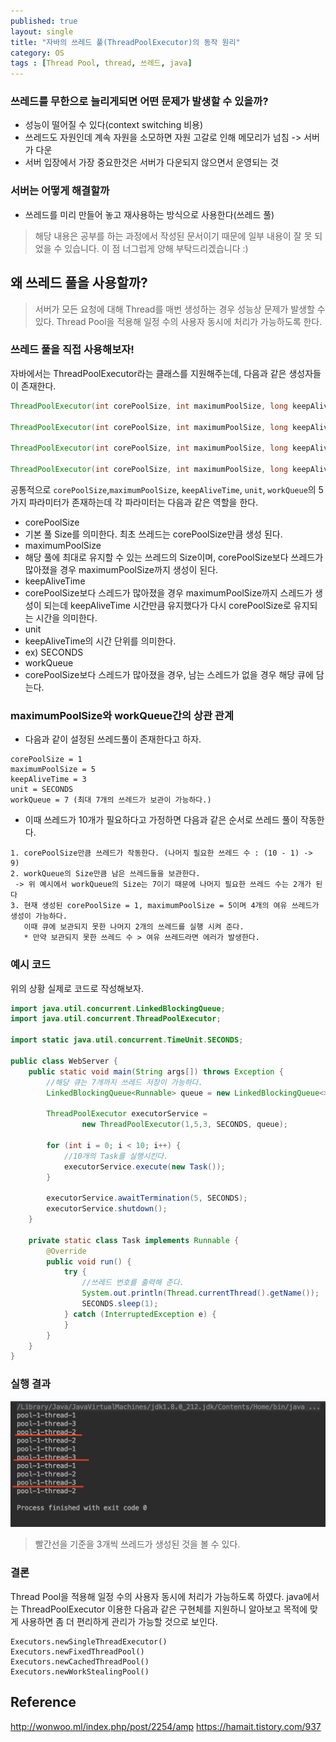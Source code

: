 ```yaml
---
published: true
layout: single
title: "자바의 쓰레드 풀(ThreadPoolExecutor)의 동작 원리"
category: OS
tags : [Thread Pool, thread, 쓰레드, java]
---
```


### 쓰레드를 무한으로 늘리게되면 어떤 문제가 발생할 수 있을까?

- 성능이 떨어질 수 있다(context switching 비용)
- 쓰레드도 자원인데 계속 자원을 소모하면 자원 고갈로 인해 메모리가 넘침 -> 서버가 다운
- 서버 입장에서 가장 중요한것은 서버가 다운되지 않으면서 운영되는 것

### 서버는 어떻게 해결할까

- 쓰레드를 미리 만들어 놓고 재사용하는 방식으로 사용한다(쓰레드 풀)

> 해당 내용은 공부를 하는 과정에서 작성된 문서이기 때문에 일부 내용이 잘 못 되었을 수 있습니다. 이 점 너그럽게 양해 부탁드리겠습니다 :)

## 왜 쓰레드 풀을 사용할까?

> 서버가 모든 요청에 대해 Thread를 매번 생성하는 경우 성능상 문제가 발생할 수 있다. Thread Pool을 적용해 일정 수의 사용자 동시에 처리가 가능하도록 한다.

### 쓰레드 풀을 직접 사용해보자!

자바에서는 ThreadPoolExecutor라는 클래스를 지원해주는데, 다음과 같은 생성자들이 존재한다.

```java
ThreadPoolExecutor(int corePoolSize, int maximumPoolSize, long keepAliveTime, TimeUnit unit, BlockingQueue<Runnable> workQueue)

ThreadPoolExecutor(int corePoolSize, int maximumPoolSize, long keepAliveTime, TimeUnit unit, BlockingQueue<Runnable> workQueue, RejectedExecutionHandler handler)

ThreadPoolExecutor(int corePoolSize, int maximumPoolSize, long keepAliveTime, TimeUnit unit, BlockingQueue<Runnable> workQueue, ThreadFactory threadFactory)

ThreadPoolExecutor(int corePoolSize, int maximumPoolSize, long keepAliveTime, TimeUnit unit, BlockingQueue<Runnable> workQueue, ThreadFactory threadFactory, RejectedExecutionHandler handler)

```

공통적으로 `corePoolSize`,`maximumPoolSize`, `keepAliveTime`, `unit`, `workQueue`의 5가지 파라미터가 존재하는데 각 파라미터는 다음과 같은 역할을 한다.

- corePoolSize
 - 기본 풀 Size를 의미한다. 최초 쓰레드는 corePoolSize만큼 생성 된다.
- maximumPoolSize
 - 해당 풀에 최대로 유지할 수 있는 쓰레드의 Size이며, corePoolSize보다 쓰레드가 많아졌을 경우 maximumPoolSize까지 생성이 된다.
- keepAliveTime
 - corePoolSize보다 스레드가 많아졌을 경우 maximumPoolSize까지 스레드가 생성이 되는데 keepAliveTime 시간만큼 유지했다가 다시 corePoolSize로 유지되는 시간을 의미한다.
- unit
 - keepAliveTime의 시간 단위를 의미한다.
 - ex) SECONDS
- workQueue
 - corePoolSize보다 스레드가 많아졌을 경우, 남는 스레드가 없을 경우 해당 큐에 담는다.

### maximumPoolSize와 workQueue간의 상관 관계

- 다음과 같이 설정된 쓰레드풀이 존재한다고 하자.

```
corePoolSize = 1
maximumPoolSize = 5
keepAliveTime = 3
unit = SECONDS
workQueue = 7 (최대 7개의 쓰레드가 보관이 가능하다.)
```

- 이때 쓰레드가 10개가 필요하다고 가정하면 다음과 같은 순서로 쓰레드 풀이 작동한다.

```
1. corePoolSize만큼 쓰레드가 작동한다. (나머지 필요한 쓰레드 수 : (10 - 1) -> 9)
2. workQueue의 Size만큼 남은 쓰레드들을 보관한다. 
 -> 위 예시에서 workQueue의 Size는 7이기 때문에 나머지 필요한 쓰레드 수는 2개가 된다
3. 현재 생성된 corePoolSize = 1, maximumPoolSize = 5이며 4개의 여유 쓰레드가 생성이 가능하다.
   이때 큐에 보관되지 못한 나머지 2개의 쓰레드를 실행 시켜 준다.
   * 만약 보관되지 못한 쓰레드 수 > 여유 쓰레드라면 에러가 발생한다.
```

### 예시 코드

위의 상황 실제로 코드로 작성해보자.

```java
import java.util.concurrent.LinkedBlockingQueue;
import java.util.concurrent.ThreadPoolExecutor;

import static java.util.concurrent.TimeUnit.SECONDS;

public class WebServer {
    public static void main(String args[]) throws Exception {
        //해당 큐는 7개까지 쓰레드 저장이 가능하다.
        LinkedBlockingQueue<Runnable> queue = new LinkedBlockingQueue<>(7);

        ThreadPoolExecutor executorService =
                new ThreadPoolExecutor(1,5,3, SECONDS, queue);

        for (int i = 0; i < 10; i++) {
            //10개의 Task를 실행시킨다.
            executorService.execute(new Task());
        }

        executorService.awaitTermination(5, SECONDS);
        executorService.shutdown();
    }

    private static class Task implements Runnable {
        @Override
        public void run() {
            try {
                //쓰레드 번호를 출력해 준다.
                System.out.println(Thread.currentThread().getName());
                SECONDS.sleep(1);
            } catch (InterruptedException e) {
            }
        }
    }
}
```

### 실행 결과

![connect](/image/2019-09-19-thread-pool/image-1.png)

> 빨간선을 기준을 3개씩 쓰레드가 생성된 것을 볼 수 있다.

### 결론

Thread Pool을 적용해 일정 수의 사용자 동시에 처리가 가능하도록 하였다. java에서는 ThreadPoolExecutor 이용한 다음과 같은 구현체를 지원하니 알아보고 목적에 맞게 사용하면 좀 더 편리하게 관리가 가능할 것으로 보인다.
```
Executors.newSingleThreadExecutor()
Executors.newFixedThreadPool()
Executors.newCachedThreadPool()
Executors.newWorkStealingPool()
```

## Reference
http://wonwoo.ml/index.php/post/2254/amp
https://hamait.tistory.com/937